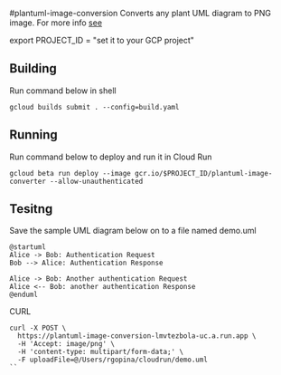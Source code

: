 #plantuml-image-conversion
Converts any plant UML diagram to PNG image. For more info [see](http://www.plantuml.com)

export PROJECT_ID = "set it to your GCP project"

## Building
Run command below in shell


```
gcloud builds submit . --config=build.yaml
```

## Running
Run command below to deploy and run it in Cloud Run

```
gcloud beta run deploy --image gcr.io/$PROJECT_ID/plantuml-image-converter --allow-unauthenticated
```

## Tesitng
Save the sample UML diagram below on to a file named demo.uml

```
@startuml
Alice -> Bob: Authentication Request
Bob --> Alice: Authentication Response

Alice -> Bob: Another authentication Request
Alice <-- Bob: another authentication Response
@enduml

```

CURL

```
curl -X POST \
  https://plantuml-image-conversion-lmvtezbola-uc.a.run.app \
  -H 'Accept: image/png' \
  -H 'content-type: multipart/form-data;' \
  -F uploadFile=@/Users/rgopina/cloudrun/demo.uml
``